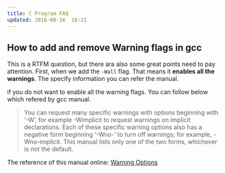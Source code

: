 ```yaml
---
title: C Program FAQ
updated: 2016-08-16  16:21
---
```


## How to add and remove Warning flags in gcc

This is a RTFM question, but there ara also some great points need to pay attention. First, when we add the `-Wall` flag. That means it **enables all the warnings**. The specify information you can refer the manual.

if you do not want to enable all the warning flags. You can follow below which refered by gcc manual.

> You can request many specific warnings with options beginning with ‘-W’, for example -Wimplicit to request warnings on implicit declarations. Each of these specific warning options also has a negative form beginning ‘-Wno-’ to turn off warnings; for example, -Wno-implicit. This manual lists only one of the two forms, whichever is not the default. 

The reference of this manual online: [Warning Options](https://gcc.gnu.org/onlinedocs/gcc/Warning-Options.html)

